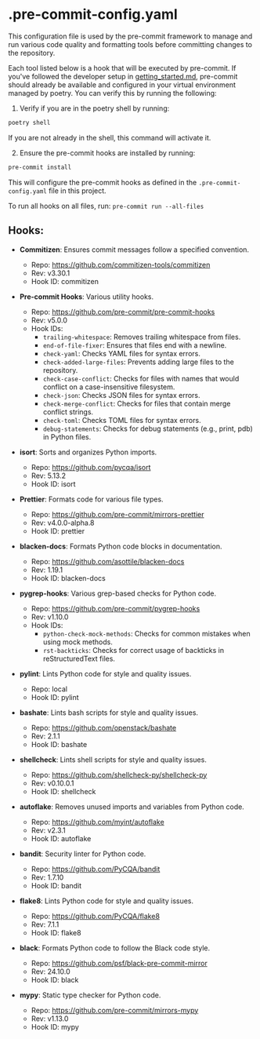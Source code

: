 # .pre-commit-config.yaml

This configuration file is used by the pre-commit framework to manage and run various code quality and formatting tools before committing changes to the repository.

Each tool listed below is a hook that will be executed by pre-commit.
If you've followed the developer setup in [getting_started.md](getting_started.md), pre-commit should already be available and configured in your virtual environment managed by poetry. You can verify this by running the following:

1. Verify if you are in the poetry shell by running:

```sh
poetry shell
```

If you are not already in the shell, this command will activate it.

2. Ensure the pre-commit hooks are installed by running:

```sh
pre-commit install
```

This will configure the pre-commit hooks as defined in the `.pre-commit-config.yaml` file in this project.

To run all hooks on all files, run: `pre-commit run --all-files`

## Hooks:

- **Commitizen**: Ensures commit messages follow a specified convention.

  - Repo: https://github.com/commitizen-tools/commitizen
  - Rev: v3.30.1
  - Hook ID: commitizen

- **Pre-commit Hooks**: Various utility hooks.

  - Repo: https://github.com/pre-commit/pre-commit-hooks
  - Rev: v5.0.0
  - Hook IDs:
    - `trailing-whitespace`: Removes trailing whitespace from files.
    - `end-of-file-fixer`: Ensures that files end with a newline.
    - `check-yaml`: Checks YAML files for syntax errors.
    - `check-added-large-files`: Prevents adding large files to the repository.
    - `check-case-conflict`: Checks for files with names that would conflict on a case-insensitive filesystem.
    - `check-json`: Checks JSON files for syntax errors.
    - `check-merge-conflict`: Checks for files that contain merge conflict strings.
    - `check-toml`: Checks TOML files for syntax errors.
    - `debug-statements`: Checks for debug statements (e.g., print, pdb) in Python files.

- **isort**: Sorts and organizes Python imports.

  - Repo: https://github.com/pycqa/isort
  - Rev: 5.13.2
  - Hook ID: isort

- **Prettier**: Formats code for various file types.

  - Repo: https://github.com/pre-commit/mirrors-prettier
  - Rev: v4.0.0-alpha.8
  - Hook ID: prettier

- **blacken-docs**: Formats Python code blocks in documentation.

  - Repo: https://github.com/asottile/blacken-docs
  - Rev: 1.19.1
  - Hook ID: blacken-docs

- **pygrep-hooks**: Various grep-based checks for Python code.

  - Repo: https://github.com/pre-commit/pygrep-hooks
  - Rev: v1.10.0
  - Hook IDs:
    - `python-check-mock-methods`: Checks for common mistakes when using mock methods.
    - `rst-backticks`: Checks for correct usage of backticks in reStructuredText files.

- **pylint**: Lints Python code for style and quality issues.

  - Repo: local
  - Hook ID: pylint

- **bashate**: Lints bash scripts for style and quality issues.

  - Repo: https://github.com/openstack/bashate
  - Rev: 2.1.1
  - Hook ID: bashate

- **shellcheck**: Lints shell scripts for style and quality issues.

  - Repo: https://github.com/shellcheck-py/shellcheck-py
  - Rev: v0.10.0.1
  - Hook ID: shellcheck

- **autoflake**: Removes unused imports and variables from Python code.

  - Repo: https://github.com/myint/autoflake
  - Rev: v2.3.1
  - Hook ID: autoflake

- **bandit**: Security linter for Python code.

  - Repo: https://github.com/PyCQA/bandit
  - Rev: 1.7.10
  - Hook ID: bandit

- **flake8**: Lints Python code for style and quality issues.

  - Repo: https://github.com/PyCQA/flake8
  - Rev: 7.1.1
  - Hook ID: flake8

- **black**: Formats Python code to follow the Black code style.

  - Repo: https://github.com/psf/black-pre-commit-mirror
  - Rev: 24.10.0
  - Hook ID: black

- **mypy**: Static type checker for Python code.
  - Repo: https://github.com/pre-commit/mirrors-mypy
  - Rev: v1.13.0
  - Hook ID: mypy
